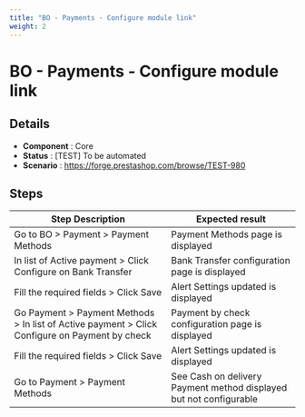 ```yaml
---
title: "BO - Payments - Configure module link"
weight: 2
---
```


# BO - Payments - Configure module link
## Details
* **Component** : Core
* **Status** : [TEST] To be automated
* **Scenario** : https://forge.prestashop.com/browse/TEST-980

## Steps
| Step Description | Expected result |
| ----- | ----- |
| Go to BO > Payment > Payment Methods | Payment Methods page is displayed |
| In list of Active payment > Click Configure on Bank Transfer | Bank Transfer configuration page is displayed |
| Fill the required fields > Click Save | Alert Settings updated is displayed |
| Go Payment > Payment Methods > In list of Active payment > Click Configure on Payment by check | Payment by check configuration page is displayed |
| Fill the required fields > Click Save | Alert Settings updated is displayed |
| Go to Payment > Payment Methods | See Cash on delivery Payment method displayed but not configurable |
